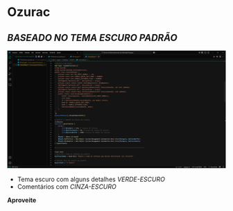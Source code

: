 # Ozurac

## **_BASEADO NO TEMA ESCURO PADRÃO_**

![Screenshot](screenshot.png)

* Tema escuro com alguns detalhes *VERDE-ESCURO*
* Comentários com *CINZA-ESCURO*

**Aproveite**